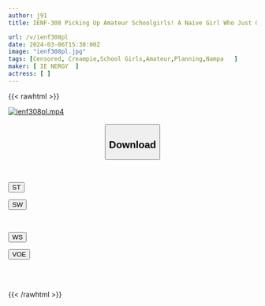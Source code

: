 ```yaml
---
author: j91
title: IENF-308 Picking Up Amateur Schoolgirls! A Naive Girl Who Just Got A Boyfriend Tries Her First Orgasm! When I Was On The Verge Of Cumming, I Kept Teasing Her, And When I Inserted My Long-awaited Thick Cock Into Her Growing Body, Her Panties Were Red And Flushed With Adolescent Love Juices, She Warped And Convulsed!

url: /v/ienf308pl
date: 2024-03-06T15:30:00Z
image: "ienf308pl.jpg"
tags: [Censored, Creampie,School Girls,Amateur,Planning,Nampa	]
maker: [ IE NERGY  ]
actress: [ ]
---
```



{{< rawhtml >}}

<div class="video" data-videoid="wkMz1B199YtJyvO">
    <a href="javascript:;">
        <img src="/v/ienf308pl/ienf308pl.jpg" width="WIDTH" height="HEIGHT" alt="ienf308pl.mp4" loading="lazy">
    </a>
</div>

<script type="text/javascript" src="https://j91.asia/asset/on-demand-st.js"></script>

<br>
  <link rel="stylesheet" href="https://j91.asia/asset/bs5.css">
  
  <center>
  <button class="btn btn-primary" type="button" data-bs-toggle="collapse" data-bs-target=".multi-collapse" aria-expanded="false" aria-controls="multiCollapseExample1 multiCollapseExample2"><h2>Download</h2></button></center>
</p>
<div class="row">
  <div class="col">
    <div class="collapse multi-collapse" id="multiCollapseExample1">
      <div class="card card-body">
	      	      <br>
<div class="buttons">  
<p><a href="https://streamtape.to/v/wkMz1B199YtJyvO" target="_blank"><button class="btn-hover color-3"><i class="fa fa-download"></i> ST</button></a></p>
<p><a href="https://cdnwish.com/0eo3ottfiv23" target="_blank"><button class="btn-hover color-2"><i class="fa fa-download"></i> SW</button></a></p></div>
    </div>
  </div>
</div>
  <div class="col">
    <div class="collapse multi-collapse" id="multiCollapseExample2">
      <div class="card card-body">
	      <br>
<div class="buttons">
<p><a href="https://wolfstream.tv/xqsgmqf3wtvw"><button class="btn-hover color-9"><i class="fa fa-download"></i> WS</button></a></p>
<p><a href="https://voe.sx/2xjpyjbq7guj"><button class="btn-hover color-8"><i class="fa fa-download"></i> VOE</button></a></p></div>
<br><br>
      </div>
    </div>
  </div>
</div>

{{< /rawhtml >}}